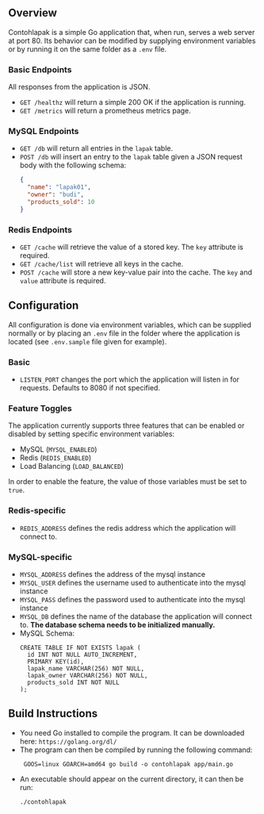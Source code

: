## Overview
Contohlapak is a simple Go application that, when run, serves a web server at
port 80. Its behavior can be modified by supplying environment variables or by
running it on the same folder as a `.env` file.

### Basic Endpoints
All responses from the application is JSON.
* `GET /healthz` will return a simple 200 OK if the application is running.
* `GET /metrics` will return a prometheus metrics page.

### MySQL Endpoints
* `GET /db` will return all entries in the `lapak` table.
* `POST /db` will insert an entry to the `lapak` table given a JSON request body
   with the following schema:
   ```json
   {
     "name": "lapak01",
     "owner": "budi",
     "products_sold": 10
   }
   ```

### Redis Endpoints
* `GET /cache` will retrieve the value of a stored key. The `key` attribute is
   required.
* `GET /cache/list` will retrieve all keys in the cache.
* `POST /cache` will store a new key-value pair into the cache. The `key` and
  `value` attribute is required.

## Configuration
All configuration is done via environment variables, which can be supplied 
normally or by placing an `.env` file in the folder where the application is
located (see `.env.sample` file given for example). 

### Basic
* `LISTEN_PORT` changes the port which the application will listen in for
  requests. Defaults to 8080 if not specified.

### Feature Toggles
The application currently supports three features that can be enabled or disabled
by setting specific environment variables:
* MySQL (`MYSQL_ENABLED`)
* Redis (`REDIS_ENABLED`)
* Load Balancing (`LOAD_BALANCED`)

In order to enable the feature, the value of those variables must be set to `true`.

### Redis-specific
* `REDIS_ADDRESS` defines the redis address which the application will connect
  to.

### MySQL-specific
* `MYSQL_ADDRESS` defines the address of the mysql instance
* `MYSQL_USER` defines the username used to authenticate into the mysql instance
* `MYSQL_PASS` defines the password used to authenticate into the mysql instance
* `MYSQL_DB` defines the name of the database the application will connect to.
  **The database schema needs to be initialized manually.**
* MySQL Schema:
  ```mysql
  CREATE TABLE IF NOT EXISTS lapak (
    id INT NOT NULL AUTO_INCREMENT,
    PRIMARY KEY(id),
    lapak_name VARCHAR(256) NOT NULL,
    lapak_owner VARCHAR(256) NOT NULL,
    products_sold INT NOT NULL
  ); 
  ```
## Build Instructions
* You need Go installed to compile the program. It can be downloaded here:
  ```https://golang.org/dl/```
* The program can then be compiled by running the following command:
  ```
   GOOS=linux GOARCH=amd64 go build -o contohlapak app/main.go
  ```
* An executable should appear on the current directory, it can then be run:
  ```
  ./contohlapak
  ```
